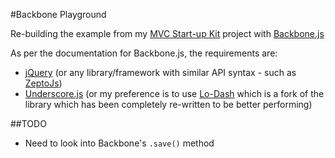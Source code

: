 #Backbone Playground

Re-building the example from my [MVC Start-up Kit](https://github.com/Integralist/MVC-Start-up-Kit) project with [Backbone.js](http://backbonejs.org/)

As per the documentation for Backbone.js, the requirements are:

* [jQuery](http://jquery.com/) (or any library/framework with similar API syntax - such as [ZeptoJs](http://zeptojs.com/))
* [Underscore.js](http://underscorejs.org/) (or my preference is to use [Lo-Dash](http://lodash.com/) which is a fork of the library which has been completely re-written to be better performing)

##TODO

* Need to look into Backbone's `.save()` method